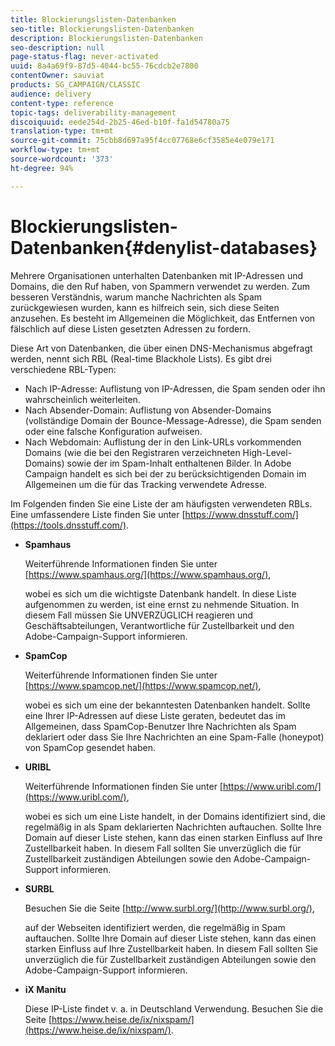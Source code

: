 ```yaml
---
title: Blockierungslisten-Datenbanken
seo-title: Blockierungslisten-Datenbanken
description: Blockierungslisten-Datenbanken
seo-description: null
page-status-flag: never-activated
uuid: 8a4a69f9-87d5-4044-bc55-76cdcb2e7800
contentOwner: sauviat
products: SG_CAMPAIGN/CLASSIC
audience: delivery
content-type: reference
topic-tags: deliverability-management
discoiquuid: eede254d-2b25-46ed-b10f-fa1d54780a75
translation-type: tm+mt
source-git-commit: 75cbb8d697a95f4cc07768e6cf3585e4e079e171
workflow-type: tm+mt
source-wordcount: '373'
ht-degree: 94%

---
```



# Blockierungslisten-Datenbanken{#denylist-databases}

Mehrere Organisationen unterhalten Datenbanken mit IP-Adressen und Domains, die den Ruf haben, von Spammern verwendet zu werden. Zum besseren Verständnis, warum manche Nachrichten als Spam zurückgewiesen wurden, kann es hilfreich sein, sich diese Seiten anzusehen. Es besteht im Allgemeinen die Möglichkeit, das Entfernen von fälschlich auf diese Listen gesetzten Adressen zu fordern.

Diese Art von Datenbanken, die über einen DNS-Mechanismus abgefragt werden, nennt sich RBL (Real-time Blackhole Lists). Es gibt drei verschiedene RBL-Typen:

* Nach IP-Adresse: Auflistung von IP-Adressen, die Spam senden oder ihn wahrscheinlich weiterleiten.
* Nach Absender-Domain: Auflistung von Absender-Domains (vollständige Domain der Bounce-Message-Adresse), die Spam senden oder eine falsche Konfiguration aufweisen.
* Nach Webdomain: Auflistung der in den Link-URLs vorkommenden Domains (wie die bei den Registraren verzeichneten High-Level-Domains) sowie der im Spam-Inhalt enthaltenen Bilder. In Adobe Campaign handelt es sich bei der zu berücksichtigenden Domain im Allgemeinen um die für das Tracking verwendete Adresse.

Im Folgenden finden Sie eine Liste der am häufigsten verwendeten RBLs. Eine umfassendere Liste finden Sie unter [https://www.dnsstuff.com/](https://tools.dnsstuff.com/).

* **Spamhaus**

   Weiterführende Informationen finden Sie unter [https://www.spamhaus.org/](https://www.spamhaus.org/),

   wobei es sich um die wichtigste Datenbank handelt. In diese Liste aufgenommen zu werden, ist eine ernst zu nehmende Situation. In diesem Fall müssen Sie UNVERZÜGLICH reagieren und Geschäftsabteilungen, Verantwortliche für Zustellbarkeit und den Adobe-Campaign-Support informieren.

* **SpamCop**

   Weiterführende Informationen finden Sie unter [https://www.spamcop.net/](https://www.spamcop.net/),

   wobei es sich um eine der bekanntesten Datenbanken handelt. Sollte eine Ihrer IP-Adressen auf diese Liste geraten, bedeutet das im Allgemeinen, dass SpamCop-Benutzer Ihre Nachrichten als Spam deklariert oder dass Sie Ihre Nachrichten an eine Spam-Falle (honeypot) von SpamCop gesendet haben.

* **URIBL**

   Weiterführende Informationen finden Sie unter [https://www.uribl.com/](https://www.uribl.com/),

   wobei es sich um eine Liste handelt, in der Domains identifiziert sind, die regelmäßig in als Spam deklarierten Nachrichten auftauchen. Sollte Ihre Domain auf dieser Liste stehen, kann das einen starken Einfluss auf Ihre Zustellbarkeit haben. In diesem Fall sollten Sie unverzüglich die für Zustellbarkeit zuständigen Abteilungen sowie den Adobe-Campaign-Support informieren.

* **SURBL**

   Besuchen Sie die Seite [http://www.surbl.org/](http://www.surbl.org/),

   auf der Webseiten identifiziert werden, die regelmäßig in Spam auftauchen. Sollte Ihre Domain auf dieser Liste stehen, kann das einen starken Einfluss auf Ihre Zustellbarkeit haben. In diesem Fall sollten Sie unverzüglich die für Zustellbarkeit zuständigen Abteilungen sowie den Adobe-Campaign-Support informieren.

* **iX Manitu**

   Diese IP-Liste findet v. a. in Deutschland Verwendung. Besuchen Sie die Seite [https://www.heise.de/ix/nixspam/](https://www.heise.de/ix/nixspam/).

<!--* SORBS

  [https://www.nl.sorbs.net](https://www.nl.sorbs.net) compiles a list of IP addresses that are reputed to be dynamic IP address (i.e. attributed temporarily to ISP subscribers) or "open relay" addresses. Certain domains check whether the IP address of a sender is not listed on this site before accepting email. Checking the IP addresses on this site can prove useful.-->